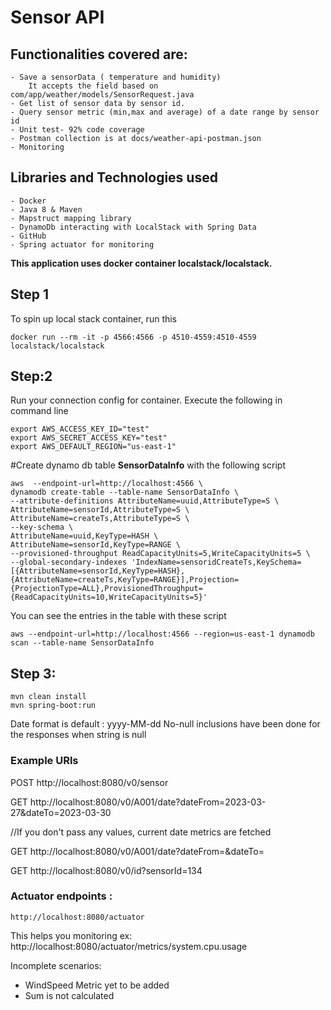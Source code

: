 # Sensor API

## Functionalities covered are:
    - Save a sensorData ( temperature and humidity)
        It accepts the field based on com/app/weather/models/SensorRequest.java
    - Get list of sensor data by sensor id.
    - Query sensor metric (min,max and average) of a date range by sensor id
    - Unit test- 92% code coverage
    - Postman collection is at docs/weather-api-postman.json
    - Monitoring 

## Libraries and Technologies used
    - Docker
    - Java 8 & Maven
    - Mapstruct mapping library
    - DynamoDb interacting with LocalStack with Spring Data
    - GitHub
    - Spring actuator for monitoring

 **This application uses docker container localstack/localstack.**

## Step 1
 To spin up local stack container, run this

```
docker run --rm -it -p 4566:4566 -p 4510-4559:4510-4559 localstack/localstack
```

## Step:2 
Run your connection config for container. Execute the following in command line

```
export AWS_ACCESS_KEY_ID="test"
export AWS_SECRET_ACCESS_KEY="test"
export AWS_DEFAULT_REGION="us-east-1"
```

#Create dynamo db table **SensorDataInfo** with the following script

```
aws  --endpoint-url=http://localhost:4566 \
dynamodb create-table --table-name SensorDataInfo \
--attribute-definitions AttributeName=uuid,AttributeType=S \
AttributeName=sensorId,AttributeType=S \
AttributeName=createTs,AttributeType=S \
--key-schema \
AttributeName=uuid,KeyType=HASH \
AttributeName=sensorId,KeyType=RANGE \
--provisioned-throughput ReadCapacityUnits=5,WriteCapacityUnits=5 \
--global-secondary-indexes 'IndexName=sensoridCreateTs,KeySchema=[{AttributeName=sensorId,KeyType=HASH},{AttributeName=createTs,KeyType=RANGE}],Projection={ProjectionType=ALL},ProvisionedThroughput={ReadCapacityUnits=10,WriteCapacityUnits=5}'
```
You can see the entries in the table with these script

```
aws --endpoint-url=http://localhost:4566 --region=us-east-1 dynamodb scan --table-name SensorDataInfo
```

## Step 3:
```
mvn clean install
mvn spring-boot:run 
```
Date format is default : yyyy-MM-dd
No-null inclusions have been done for the responses when string is null

### Example URls

POST http://localhost:8080/v0/sensor

GET http://localhost:8080/v0/A001/date?dateFrom=2023-03-27&dateTo=2023-03-30

//If you don't pass any values, current date metrics are fetched

GET http://localhost:8080/v0/A001/date?dateFrom=&dateTo= 

GET http://localhost:8080/v0/id?sensorId=134

### Actuator endpoints :
    http://localhost:8080/actuator
This helps you monitoring ex: http://localhost:8080/actuator/metrics/system.cpu.usage

Incomplete scenarios:
   -  WindSpeed Metric yet to be added
   -  Sum is not calculated




